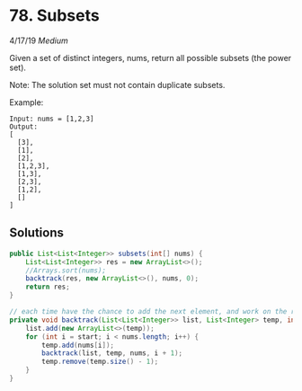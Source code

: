 # 78. Subsets
4/17/19
*Medium*

Given a set of distinct integers, nums, return all possible subsets (the power set).

Note: The solution set must not contain duplicate subsets.

Example:
```
Input: nums = [1,2,3]
Output:
[
  [3],
  [1],
  [2],
  [1,2,3],
  [1,3],
  [2,3],
  [1,2],
  []
]
```

## Solutions
```Java
public List<List<Integer>> subsets(int[] nums) {
    List<List<Integer>> res = new ArrayList<>();
    //Arrays.sort(nums);
    backtrack(res, new ArrayList<>(), nums, 0);
    return res;
}

// each time have the chance to add the next element, and work on the rest. or skip the next element, and work on the rest. -> powerset
private void backtrack(List<List<Integer>> list, List<Integer> temp, int[] nums, int start) {
    list.add(new ArrayList<>(temp));
    for (int i = start; i < nums.length; i++) {
        temp.add(nums[i]);
        backtrack(list, temp, nums, i + 1);
        temp.remove(temp.size() - 1);
    }
}
```
